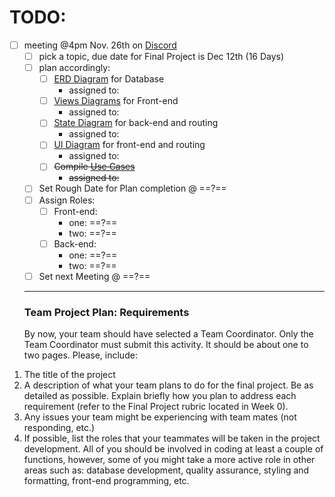 # TODO:
- [ ] meeting @4pm Nov. 26th on [Discord](https://discord.gg/BMxRgARh)
  - [ ] pick a topic, due date for Final Project is Dec 12th (16 Days)
  - [ ] plan accordingly: 
    - [ ] [ERD Diagram](/docs/plan/diagramER.md) for Database
      - assigned to: 
    - [ ] [Views Diagrams](/docs/plan/diagram-views.md) for Front-end
      - assigned to:
    - [ ] [State Diagram](/docs/plan/diagramStateDiagram.md) for back-end and routing
      - assigned to:
    - [ ] [UI Diagram](/docs/plan/diagramUI.md) for front-end and routing
      - assigned to:
    - [ ] ~~Compile [Use Cases](/docs/plan/plan-UseCases.md)~~
      - ~~assigned to:~~
  - [ ] Set Rough Date for Plan completion @ ==?==
  - [ ] Assign Roles:
    - [ ] Front-end:
      - one: ==?==
      - two: ==?==
    - [ ] Back-end:
      - one: ==?==
      - two: ==?==
  - [ ] Set next Meeting @ ==?==

  ---
  ### Team Project Plan: Requirements
  By now, your team should have selected a Team Coordinator. Only the Team Coordinator must submit this activity.
It should be about one to two pages.
Please, include:

1) The title of the project
2) A description of what your team plans to do for the final project.
Be as detailed as possible. Explain briefly how you plan to address each requirement (refer to the Final Project rubric located in Week 0).
3) Any issues your team might be experiencing with team mates (not responding, etc.)
4) If possible, list the roles that your teammates will be taken in the project development. All of you should be involved in coding at least a couple of functions, however, some of you might take a more active role in other areas such as: database development, quality assurance, styling and formatting, front-end programming, etc.
